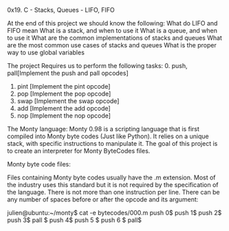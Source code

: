 0x19. C - Stacks, Queues - LIFO, FIFO

At the end of this project we should know the following:
What do LIFO and FIFO mean
What is a stack, and when to use it
What is a queue, and when to use it
What are the common implementations of stacks and queues
What are the most common use cases of stacks and queues
What is the proper way to use global variables

The project Requires us to perform the following tasks:
0. push, pall[Implement the push and pall opcodes]
1. pint [Implement the pint opcode]
2. pop [Implement the pop opcode]
3. swap [Implement the swap opcode]
4. add [Implement the add opcode]
5. nop [Implement the nop opcode]

The Monty language:
Monty 0.98 is a scripting language that is first compiled into Monty byte codes (Just like Python). It relies on a unique stack, with specific instructions to manipulate it. The goal of this project is to create an interpreter for Monty ByteCodes files.

Monty byte code files:

Files containing Monty byte codes usually have the .m extension. Most of the industry uses this standard but it is not required by the specification of the language. There is not more than one instruction per line. There can be any number of spaces before or after the opcode and its argument:

julien@ubuntu:~/monty$ cat -e bytecodes/000.m
push 0$
push 1$
push 2$
  push 3$
                   pall    $
push 4$
    push 5    $
      push    6        $
pall$

